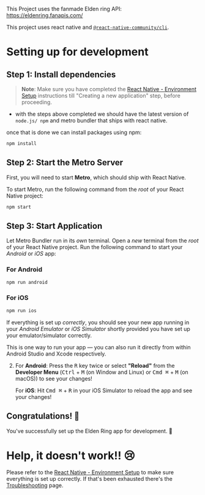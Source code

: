 This Project uses the fanmade Elden ring API: https://eldenring.fanapis.com/ 

This project uses react native and [`@react-native-community/cli`](https://github.com/react-native-community/cli).

# Setting up for development 

## Step 1: Install dependencies

>**Note**: Make sure you have completed the [React Native - Environment Setup](https://reactnative.dev/docs/environment-setup) instructions till "Creating a new application" step, before proceeding.

- with the steps above completed we should have the latest version of `node.js/ npm` and metro bundler that ships with react native.
  
once that is done we can install packages using npm:

```bash
npm install
```

## Step 2: Start the Metro Server
First, you will need to start **Metro**, which should ship with React Native.

To start Metro, run the following command from the _root_ of your React Native project:

```bash
npm start

```

## Step 3: Start Application

Let Metro Bundler run in its _own_ terminal. Open a _new_ terminal from the _root_ of your React Native project. Run the following command to start your _Android_ or _iOS_ app:

### For Android

```bash
npm run android
```

### For iOS

```bash
npm run ios
```

If everything is set up _correctly_, you should see your new app running in your _Android Emulator_ or _iOS Simulator_ shortly provided you have set up your emulator/simulator correctly.

This is one way to run your app — you can also run it directly from within Android Studio and Xcode respectively.

2. For **Android**: Press the <kbd>R</kbd> key twice or select **"Reload"** from the **Developer Menu** (<kbd>Ctrl</kbd> + <kbd>M</kbd> (on Window and Linux) or <kbd>Cmd ⌘</kbd> + <kbd>M</kbd> (on macOS)) to see your changes!

   For **iOS**: Hit <kbd>Cmd ⌘</kbd> + <kbd>R</kbd> in your iOS Simulator to reload the app and see your changes!

## Congratulations! :tada:

You've successfully set up the Elden Ring app for development. :partying_face:

# Help, it doesn't work!! 😢

Please refer to the [React Native - Environment Setup](https://reactnative.dev/docs/environment-setup) to make sure everything is set up correctly.
If that's been exhausted there's the [Troubleshooting](https://reactnative.dev/docs/troubleshooting) page.

